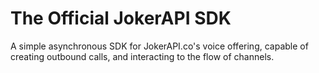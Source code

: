 # The Official JokerAPI SDK 
A simple asynchronous SDK for JokerAPI.co's voice offering, capable of creating outbound calls, and interacting to the flow of channels.
